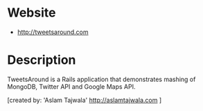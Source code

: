 # Website

* http://tweetsaround.com

# Description

TweetsAround is a Rails application that demonstrates mashing of MongoDB, Twitter API and Google Maps API.

[created by: 'Aslam Tajwala' http://aslamtajwala.com ]
